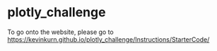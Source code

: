 # plotly_challenge

To go onto the website, please go to https://kevinkurn.github.io/plotly_challenge/Instructions/StarterCode/
